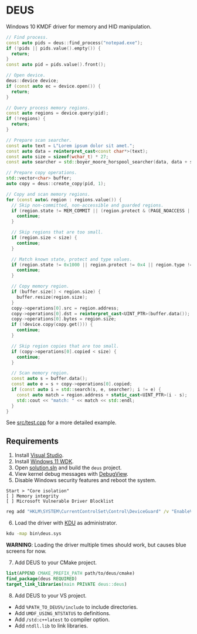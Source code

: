 # DEUS
Windows 10 KMDF driver for memory and HID manipulation.

```cpp
// Find process.
const auto pids = deus::find_process("notepad.exe");
if (!pids || pids.value().empty()) {
  return;
}
const auto pid = pids.value().front();

// Open device.
deus::device device;
if (const auto ec = device.open()) {
  return;
}

// Query process memory regions.
const auto regions = device.query(pid);
if (!regions) {
  return;
}

// Prepare scan searcher.
const auto text = L"Lorem ipsum dolor sit amet.";
const auto data = reinterpret_cast<const char*>(text);
const auto size = sizeof(wchar_t) * 27;
const auto searcher = std::boyer_moore_horspool_searcher(data, data + size);

// Prepare copy operations.
std::vector<char> buffer;
auto copy = deus::create_copy(pid, 1);

// Copy and scan memory regions.
for (const auto& region : regions.value()) {
  // Skip non-committed, non-accessible and guarded regions.
  if (region.state != MEM_COMMIT || (region.protect & (PAGE_NOACCESS | PAGE_GUARD))) {
    continue;
  }

  // Skip regions that are too small.
  if (region.size < size) {
    continue;
  }

  // Match known state, protect and type values.
  if (region.state != 0x1000 || region.protect != 0x4 || region.type != 0x20000) {
    continue;
  }

  // Copy memory region.
  if (buffer.size() < region.size) {
    buffer.resize(region.size);
  }
  copy->operations[0].src = region.address;
  copy->operations[0].dst = reinterpret_cast<UINT_PTR>(buffer.data());
  copy->operations[0].bytes = region.size;
  if (!device.copy(copy.get())) {
    continue;
  }

  // Skip region copies that are too small.
  if (copy->operations[0].copied < size) {
    continue;
  }

  // Scan memory region.
  const auto s = buffer.data();
  const auto e = s + copy->operations[0].copied;
  if (const auto i = std::search(s, e, searcher); i != e) {
    const auto match = region.address + static_cast<UINT_PTR>(i - s);
    std::cout << "match: " << match << std::endl;
  }
}
```

See [src/test.cpp](src/test.cpp) for a more detailed example.

## Requirements
1. Install [Visual Studio][vsc].
2. Install [Windows 11 WDK][wdk].
3. Open [solution.sln](solution.sln) and build the `deus` project.
4. View kernel debug messages with [DebugView][dbg].
5. Disable Windows security features and reboot the system.

```
Start > "Core isolation"
[ ] Memory integrity
[ ] Microsoft Vulnerable Driver Blocklist
```

```cmd
reg add "HKLM\SYSTEM\CurrentControlSet\Control\DeviceGuard" /v "EnableVirtualizationBasedSecurity" /t REG_DWORD /d 0 /f
```

6. Load the driver with [KDU][kdu] as administrator.

```cmd
kdu -map bin\deus.sys
```

**WARNING**: Loading the driver multiple times should work, but causes blue screens for now.

7. Add DEUS to your CMake project.

```cmake
list(APPEND CMAKE_PREFIX_PATH path/to/deus/cmake)
find_package(deus REQUIRED)
target_link_libraries(main PRIVATE deus::deus)
```

8. Add DEUS to your VS project.
  - Add `%PATH_TO_DEUS%/include` to include directories.
  - Add `UMDF_USING_NTSTATUS` to definitions.
  - Add `/std:c++latest` to compiler option.
  - Add `ntdll.lib` to link libraries.

[vsc]: https://visualstudio.microsoft.com/vs/community/
[wdk]: https://learn.microsoft.com/en-us/windows-hardware/drivers/download-the-wdk
[dbg]: https://learn.microsoft.com/en-us/sysinternals/downloads/debugview
[kdu]: https://github.com/hfiref0x/KDU
